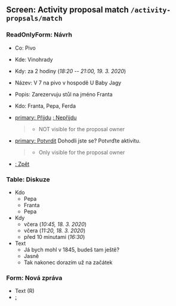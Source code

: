 ## Screen: Activity proposal match `/activity-propsals/match`

### ReadOnlyForm: Návrh

- Co: Pivo
- Kde: Vinohrady
- Kdy: za 2 hodiny (_18:20 -- 21:00, 19. 3. 2020_)
- Název: V 7 na pivo v hospodě U Baby Jagy
- Popis: Zarezervuju stůl na jméno Franta
- Kdo: Franta, Pepa, Ferda
- [primary: <i class="fas fa-check"></i> Přijdu]() [: <i class="fas fa-times"></i> Nepřijdu]()

    > - NOT visible for the proposal owner

- [primary: <i class="fas fa-check"></i> Potvrdit](#/activities/create) Dohodli jste se? Potvrďte aktivitu.

    > - Only visible for the proposal owner

- [: Zpět](#/activity-propsals)

### Table: Diskuze

- Kdo
    - Pepa
    - Franta
    - Pepa
- Kdy
    - včera (_10:45, 18. 3. 2020_)
    - včera (_11:20, 18. 3. 2020_)
    - před 10 minutami (_16:30_)
- Text
    - Já bych mohl v 1845, budeš tam ještě?
    - Jasně
    - Tak nakonec dorazím už na začátek

### Form: Nová zpráva

- Text (R)
- [: <i class="fas fa-paper-plane"></i>]()
